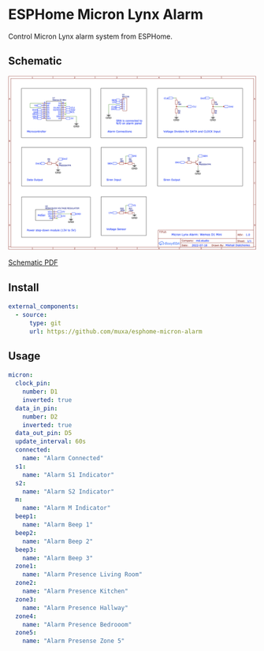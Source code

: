 # ESPHome Micron Lynx Alarm

Control Micron Lynx alarm system from ESPHome.

## Schematic

![Schematic](Schematic.png)

[Schematic PDF](Schematic.pdf)


## Install

```yaml
external_components:
  - source:
      type: git
      url: https://github.com/muxa/esphome-micron-alarm

```

## Usage

```yaml
micron:
  clock_pin:
    number: D1
    inverted: true
  data_in_pin: 
    number: D2
    inverted: true
  data_out_pin: D5
  update_interval: 60s
  connected:
    name: "Alarm Connected"
  s1:
    name: "Alarm S1 Indicator"
  s2:
    name: "Alarm S2 Indicator"
  m:
    name: "Alarm M Indicator"
  beep1:
    name: "Alarm Beep 1"
  beep2:
    name: "Alarm Beep 2"
  beep3:
    name: "Alarm Beep 3"
  zone1:
    name: "Alarm Presence Living Room"
  zone2:
    name: "Alarm Presence Kitchen"
  zone3:
    name: "Alarm Presence Hallway"
  zone4:
    name: "Alarm Presence Bedrooom"
  zone5:
    name: "Alarm Presense Zone 5"
```
